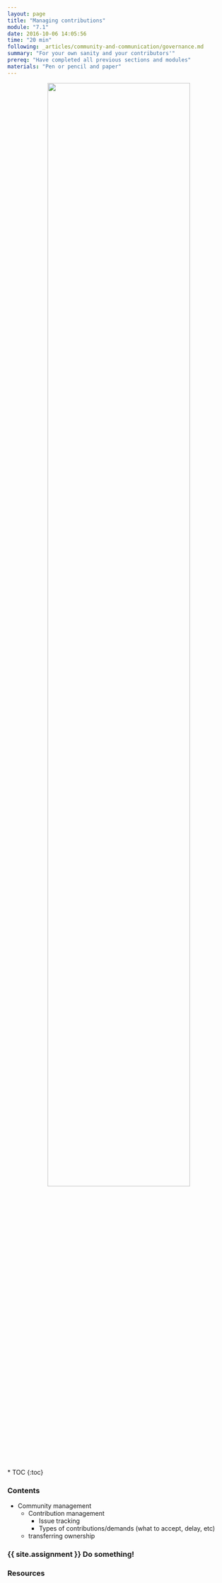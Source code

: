 ```yaml
---
layout: page
title: "Managing contributions"
module: "7.1"
date: 2016-10-06 14:05:56
time: "20 min"
following: _articles/community-and-communication/governance.md
summary: "For your own sanity and your contributors'"
prereq: "Have completed all previous sections and modules"
materials: "Pen or pencil and paper"
---
```

<p align="center">
<img src="https://raw.githubusercontent.com/ohwmakers/OHM-curriculum/gh-pages/img/work_in_progress_banner.svg" width="80%"/>
</p>
* TOC
{:toc}

### Contents
- Community management
  - Contribution management
    - Issue tracking
    - Types of contributions/demands (what to accept, delay, etc)
  - transferring ownership

### {{ site.assignment }} Do something!

### Resources
